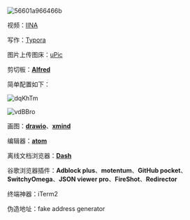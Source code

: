 ![56601a966466b](https://cdn.jsdelivr.net/gh/haoyutc/cos@main/uPic/20210609/56601a966466b.jpg)

视频：[IINA](https://iina.io/)



写作：[Typora](https://typora.io/)



图片上传图床：[uPic](https://github.com/gee1k/uPic)



剪切板：**[Alfred](https://macwk.com/soft/alfred-4)**

简单配置如下：

![dqKhTm](https://cdn.jsdelivr.net/gh/haoyutc/cos@main/uPic/20210609/dqKhTm.png)

![vdBBro](https://cdn.jsdelivr.net/gh/haoyutc/cos@main/uPic/20210609/vdBBro.png)

画图：**[drawio](https://www.diagrams.net/)**、**[xmind](https://www.xmind.cn/)**



编辑器：**[atom](https://atom.io/)**



离线文档浏览器：**[Dash](https://kapeli.com/dash)**



谷歌浏览器插件：**Adblock plus**、**motentum**、**GitHub pocket**、**SwitchyOmega**、**JSON viewer pro**、**FireShot**、**Redirector**



终端神器：iTerm2 

[iTerm2]: https://vincef0ng.cn/post/iterm2-for-mac-tutorial/	"iTerm2 + Oh My Zsh 配置 MacOS 超级终端"



伪造地址：fake address generator

[fake address generator]: https://www.fakeaddressgenerator.com/	"如何伪造你想要的地址？"



